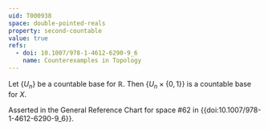 ```yaml
---
uid: T000938
space: double-pointed-reals
property: second-countable
value: true
refs:
  - doi: 10.1007/978-1-4612-6290-9_6
    name: Counterexamples in Topology
---
```

Let $\{U_n\}$ be a countable base for $\mathbb{R}$. Then $\{U_n \times \{0,1\}\}$ is a countable base for $X$.

Asserted in the General Reference Chart for space #62 in
{{doi:10.1007/978-1-4612-6290-9_6}}.
